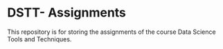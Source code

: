 # DSTT- Assignments
This repository is for storing the assignments of the course Data Science Tools and Techniques.
